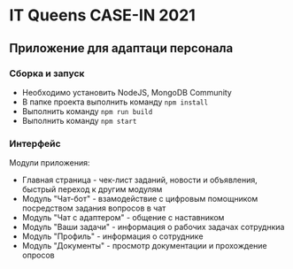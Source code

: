 # IT Queens CASE-IN 2021

## Приложение для адаптаци персонала

### Сборка и запуск
* Необходимо установить NodeJS, MongoDB Community
* В папке проекта выполнить команду `npm install`
* Выполнить команду `npm run build`
* Выполнить команду `npm start`

### Интерфейс
Модули приложения:
* Главная страница - чек-лист заданий, новости и объявления, быстрый переход к другим модулям
* Модуль "Чат-бот" - взамодействие с цифровым помощником посредством задания вопросов в чат
* Модуль "Чат с адаптером" - общение с наставником
* Модуль "Ваши задачи" - информация о рабочих задачах сотруднкиа
* Модуль "Профиль" - информация о сотруднике
* Модуль "Документы" - просмотр документации и прохождение опросов
